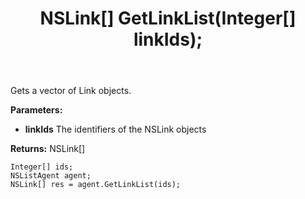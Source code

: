 ﻿---
uid: crmscript_ref_NSListAgent_GetLinkList
title: NSLink[] GetLinkList(Integer[]  linkIds);
intellisense: NSListAgent.GetLinkList
keywords: NSListAgent, GetLinkList
so.topic: reference
---

Gets a vector of Link objects.

**Parameters:**
 - **linkIds** The identifiers of the NSLink objects

**Returns:** NSLink[]

```crmscript
Integer[] ids;
NSListAgent agent;
NSLink[] res = agent.GetLinkList(ids);
```

